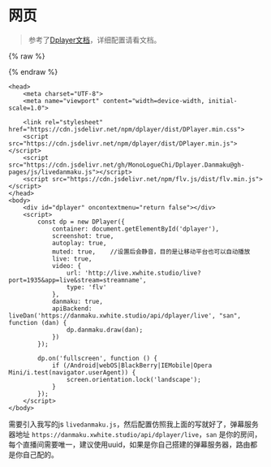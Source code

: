 # 网页

> 参考了[Dplayer文档](http://dplayer.js.org/guide.html#live)，详细配置请看文档。


{% raw %}
<link rel="stylesheet" href="https://cdn.jsdelivr.net/npm/dplayer/dist/DPlayer.min.css">
<div id="dplayer"></div>
<script src="https://cdn.jsdelivr.net/npm/@microsoft/signalr/dist/browser/signalr.min.js"></script>
<script src="https://cdn.jsdelivr.net/gh/MonoLogueChi/Dplayer.Danmaku@gh-pages/js/livedanmaku.js"></script>
<script src="https://cdn.jsdelivr.net/npm/dplayer/dist/DPlayer.min.js"></script>
<script>
window.onload=function(){
    const dp = new DPlayer({
        container: document.getElementById('dplayer'),
        live: true,
        loop: true,
        autoplay: true,
        volume: 0.6,
        video: {
            url: '/videos/s_720.mp4'
        },
        danmaku: true,
        apiBackend: liveDan('https://danmaku.xwhite.studio/api/dplayer/live', "san", function (dan) {
            dp.danmaku.draw(dan);
        })
    });
    dp.on('fullscreen', function () {
        if (/Android|webOS|BlackBerry|IEMobile|Opera Mini/i.test(navigator.userAgent)) {
            screen.orientation.lock('landscape');
        }
    });
}
</script>
{% endraw %}





```
<head>
    <meta charset="UTF-8">
    <meta name="viewport" content="width=device-width, initial-scale=1.0">

    <link rel="stylesheet" href="https://cdn.jsdelivr.net/npm/dplayer/dist/DPlayer.min.css">
    <script src="https://cdn.jsdelivr.net/npm/dplayer/dist/DPlayer.min.js"></script>
    <script src="https://cdn.jsdelivr.net/gh/MonoLogueChi/Dplayer.Danmaku@gh-pages/js/livedanmaku.js"></script>
    <script src="https://cdn.jsdelivr.net/npm/flv.js/dist/flv.min.js"></script>
</head>
<body>
    <div id="dplayer" oncontextmenu="return false"></div>
    <script>
        const dp = new DPlayer({
            container: document.getElementById('dplayer'),
            screenshot: true,
            autoplay: true,
            muted: true,    //设置后会静音，目的是让移动平台也可以自动播放
            live: true,
            video: {
                url: 'http://live.xwhite.studio/live?port=1935&app=live&stream=streamname',
                type: 'flv'
            },
            danmaku: true,
            apiBackend: liveDan('https://danmaku.xwhite.studio/api/dplayer/live', "san", function (dan) {
                dp.danmaku.draw(dan);
            })
        });

        dp.on('fullscreen', function () {
            if (/Android|webOS|BlackBerry|IEMobile|Opera Mini/i.test(navigator.userAgent)) {
                screen.orientation.lock('landscape');
            }
        });
    </script>
</body>
```

需要引入我写的js `livedanmaku.js`，然后配置仿照我上面的写就好了，弹幕服务器地址 `https://danmaku.xwhite.studio/api/dplayer/live`，`san` 是你的房间，每个直播间需要唯一，建议使用uuid，如果是你自己搭建的弹幕服务器，路由都是你自己配的。

